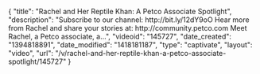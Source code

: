 {
    "title": "Rachel and Her Reptile Khan: A Petco Associate Spotlight",
    "description": "Subscribe to our channel: http:\/\/bit.ly\/12dY9oO Hear more from Rachel and share your stories at: http:\/\/community.petco.com Meet Rachel, a Petco associate, a...",
    "videoid": "145727",
    "date_created": "1394818891",
    "date_modified": "1418181187",
    "type": "captivate",
    "layout": "video",
    "url": "\/v\/rachel-and-her-reptile-khan-a-petco-associate-spotlight\/145727"
}
